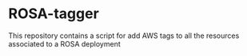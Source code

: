# ROSA-tagger
This repository contains a script for add AWS tags to all the resources associated to a ROSA deployment
